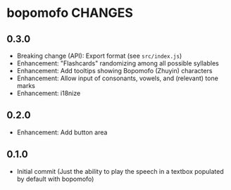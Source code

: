 # bopomofo CHANGES

## 0.3.0

- Breaking change (API): Export format (see `src/index.js`)
- Enhancement: "Flashcards" randomizing among all possible syllables
- Enhancement: Add tooltips showing Bopomofo (Zhuyin) characters
- Enhancement: Allow input of consonants, vowels, and (relevant) tone marks
- Enhancement: i18nize

## 0.2.0

- Enhancement: Add button area

## 0.1.0

- Initial commit (Just the ability to play the speech in a textbox
  populated by default with bopomofo)
